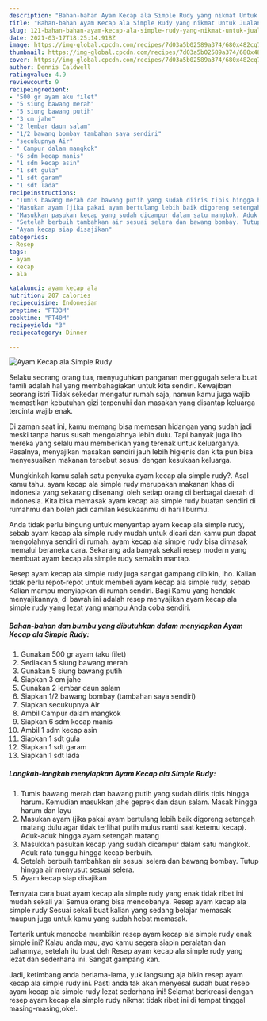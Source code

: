 ```yaml
---
description: "Bahan-bahan Ayam Kecap ala Simple Rudy yang nikmat Untuk Jualan"
title: "Bahan-bahan Ayam Kecap ala Simple Rudy yang nikmat Untuk Jualan"
slug: 121-bahan-bahan-ayam-kecap-ala-simple-rudy-yang-nikmat-untuk-jualan
date: 2021-03-17T18:25:14.918Z
image: https://img-global.cpcdn.com/recipes/7d03a5b02589a374/680x482cq70/ayam-kecap-ala-simple-rudy-foto-resep-utama.jpg
thumbnail: https://img-global.cpcdn.com/recipes/7d03a5b02589a374/680x482cq70/ayam-kecap-ala-simple-rudy-foto-resep-utama.jpg
cover: https://img-global.cpcdn.com/recipes/7d03a5b02589a374/680x482cq70/ayam-kecap-ala-simple-rudy-foto-resep-utama.jpg
author: Dennis Caldwell
ratingvalue: 4.9
reviewcount: 9
recipeingredient:
- "500 gr ayam aku filet"
- "5 siung bawang merah"
- "5 siung bawang putih"
- "3 cm jahe"
- "2 lembar daun salam"
- "1/2 bawang bombay tambahan saya sendiri"
- "secukupnya Air"
- " Campur dalam mangkok"
- "6 sdm kecap manis"
- "1 sdm kecap asin"
- "1 sdt gula"
- "1 sdt garam"
- "1 sdt lada"
recipeinstructions:
- "Tumis bawang merah dan bawang putih yang sudah diiris tipis hingga harum. Kemudian masukkan jahe geprek dan daun salam. Masak hingga harum dan layu"
- "Masukan ayam (jika pakai ayam bertulang lebih baik digoreng setengah matang dulu agar tidak terlihat putih mulus nanti saat ketemu kecap). Aduk-aduk hingga ayam setengah matang"
- "Masukkan pasukan kecap yang sudah dicampur dalam satu mangkok. Aduk rata tunggu hingga kecap berbuih."
- "Setelah berbuih tambahkan air sesuai selera dan bawang bombay. Tutup hingga air menyusut sesuai selera."
- "Ayam kecap siap disajikan"
categories:
- Resep
tags:
- ayam
- kecap
- ala

katakunci: ayam kecap ala 
nutrition: 207 calories
recipecuisine: Indonesian
preptime: "PT33M"
cooktime: "PT40M"
recipeyield: "3"
recipecategory: Dinner

---
```



![Ayam Kecap ala Simple Rudy](https://img-global.cpcdn.com/recipes/7d03a5b02589a374/680x482cq70/ayam-kecap-ala-simple-rudy-foto-resep-utama.jpg)

Selaku seorang orang tua, menyuguhkan panganan menggugah selera buat famili adalah hal yang membahagiakan untuk kita sendiri. Kewajiban seorang istri Tidak sekedar mengatur rumah saja, namun kamu juga wajib memastikan kebutuhan gizi terpenuhi dan masakan yang disantap keluarga tercinta wajib enak.

Di zaman  saat ini, kamu memang bisa memesan hidangan yang sudah jadi meski tanpa harus susah mengolahnya lebih dulu. Tapi banyak juga lho mereka yang selalu mau memberikan yang terenak untuk keluarganya. Pasalnya, menyajikan masakan sendiri jauh lebih higienis dan kita pun bisa menyesuaikan makanan tersebut sesuai dengan kesukaan keluarga. 



Mungkinkah kamu salah satu penyuka ayam kecap ala simple rudy?. Asal kamu tahu, ayam kecap ala simple rudy merupakan makanan khas di Indonesia yang sekarang disenangi oleh setiap orang di berbagai daerah di Indonesia. Kita bisa memasak ayam kecap ala simple rudy buatan sendiri di rumahmu dan boleh jadi camilan kesukaanmu di hari liburmu.

Anda tidak perlu bingung untuk menyantap ayam kecap ala simple rudy, sebab ayam kecap ala simple rudy mudah untuk dicari dan kamu pun dapat mengolahnya sendiri di rumah. ayam kecap ala simple rudy bisa dimasak memalui beraneka cara. Sekarang ada banyak sekali resep modern yang membuat ayam kecap ala simple rudy semakin mantap.

Resep ayam kecap ala simple rudy juga sangat gampang dibikin, lho. Kalian tidak perlu repot-repot untuk membeli ayam kecap ala simple rudy, sebab Kalian mampu menyiapkan di rumah sendiri. Bagi Kamu yang hendak menyajikannya, di bawah ini adalah resep menyajikan ayam kecap ala simple rudy yang lezat yang mampu Anda coba sendiri.

<!--inarticleads1-->

##### Bahan-bahan dan bumbu yang dibutuhkan dalam menyiapkan Ayam Kecap ala Simple Rudy:

1. Gunakan 500 gr ayam (aku filet)
1. Sediakan 5 siung bawang merah
1. Gunakan 5 siung bawang putih
1. Siapkan 3 cm jahe
1. Gunakan 2 lembar daun salam
1. Siapkan 1/2 bawang bombay (tambahan saya sendiri)
1. Siapkan secukupnya Air
1. Ambil  Campur dalam mangkok
1. Siapkan 6 sdm kecap manis
1. Ambil 1 sdm kecap asin
1. Siapkan 1 sdt gula
1. Siapkan 1 sdt garam
1. Siapkan 1 sdt lada




<!--inarticleads2-->

##### Langkah-langkah menyiapkan Ayam Kecap ala Simple Rudy:

1. Tumis bawang merah dan bawang putih yang sudah diiris tipis hingga harum. Kemudian masukkan jahe geprek dan daun salam. Masak hingga harum dan layu
1. Masukan ayam (jika pakai ayam bertulang lebih baik digoreng setengah matang dulu agar tidak terlihat putih mulus nanti saat ketemu kecap). Aduk-aduk hingga ayam setengah matang
1. Masukkan pasukan kecap yang sudah dicampur dalam satu mangkok. Aduk rata tunggu hingga kecap berbuih.
1. Setelah berbuih tambahkan air sesuai selera dan bawang bombay. Tutup hingga air menyusut sesuai selera.
1. Ayam kecap siap disajikan




Ternyata cara buat ayam kecap ala simple rudy yang enak tidak ribet ini mudah sekali ya! Semua orang bisa mencobanya. Resep ayam kecap ala simple rudy Sesuai sekali buat kalian yang sedang belajar memasak maupun juga untuk kamu yang sudah hebat memasak.

Tertarik untuk mencoba membikin resep ayam kecap ala simple rudy enak simple ini? Kalau anda mau, ayo kamu segera siapin peralatan dan bahannya, setelah itu buat deh Resep ayam kecap ala simple rudy yang lezat dan sederhana ini. Sangat gampang kan. 

Jadi, ketimbang anda berlama-lama, yuk langsung aja bikin resep ayam kecap ala simple rudy ini. Pasti anda tak akan menyesal sudah buat resep ayam kecap ala simple rudy lezat sederhana ini! Selamat berkreasi dengan resep ayam kecap ala simple rudy nikmat tidak ribet ini di tempat tinggal masing-masing,oke!.

